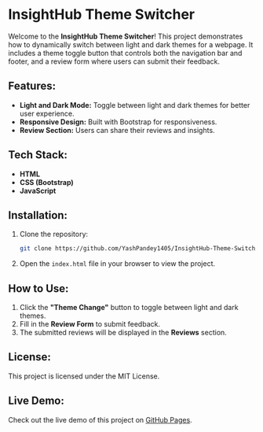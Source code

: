 # InsightHub Theme Switcher

Welcome to the **InsightHub Theme Switcher**! This project demonstrates how to dynamically switch between light and dark themes for a webpage. It includes a theme toggle button that controls both the navigation bar and footer, and a review form where users can submit their feedback.

## Features:

- **Light and Dark Mode:** Toggle between light and dark themes for better user experience.
- **Responsive Design:** Built with Bootstrap for responsiveness.
- **Review Section:** Users can share their reviews and insights.

## Tech Stack:

- **HTML**
- **CSS (Bootstrap)**
- **JavaScript**

## Installation:

1. Clone the repository:
   ```bash
   git clone https://github.com/YashPandey1405/InsightHub-Theme-Switcher.git
   ```
2. Open the `index.html` file in your browser to view the project.

## How to Use:

1. Click the **"Theme Change"** button to toggle between light and dark themes.
2. Fill in the **Review Form** to submit feedback.
3. The submitted reviews will be displayed in the **Reviews** section.

## License:

This project is licensed under the MIT License.

## Live Demo:

Check out the live demo of this project on [GitHub Pages](https://yashpandey1405.github.io/InsightHub-Theme-Switcher/).
